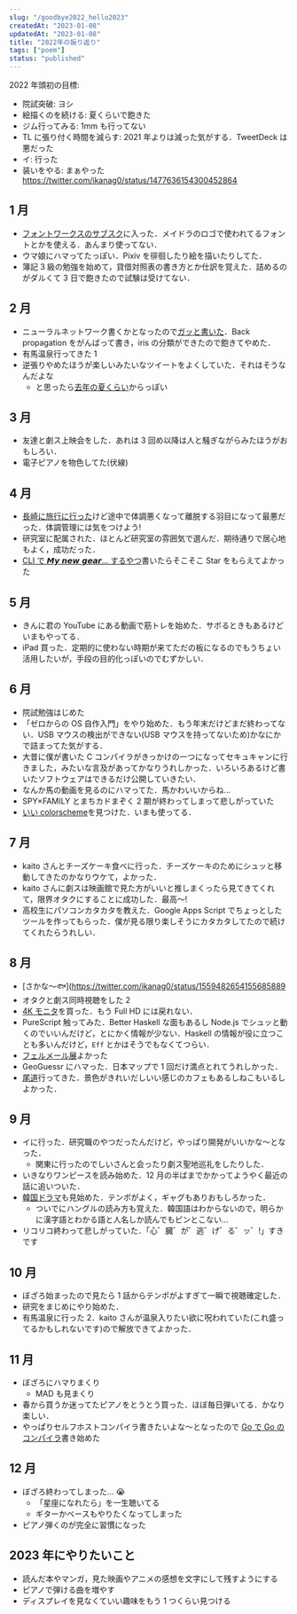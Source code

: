 ```yaml
---
slug: "/goodbye2022_hello2023"
createdAt: "2023-01-08"
updatedAt: "2023-01-08"
title: "2022年の振り返り"
tags: ["poem"]
status: "published"
---
```


2022 年頭初の目標:

-   院試突破: ヨシ
-   絵描くのを続ける: 夏くらいで飽きた
-   ジム行ってみる: 1mm も行ってない
-   TL に張り付く時間を減らす: 2021 年よりは減った気がする．TweetDeck は悪だった
-   イ: 行った
-   装いをやる: まぁやった
    https://twitter.com/ikanag0/status/1477636154300452864

## 1 月

-   [フォントワークスのサブスク](https://lets.fontworks.co.jp/)に入った．メイドラのロゴで使われてるフォントとかを使える．あんまり使ってない．
-   ウマ娘にハマってたっぽい．Pixiv を徘徊したり絵を描いたりしてた．
-   簿記 3 級の勉強を始めて，貸借対照表の書き方とか仕訳を覚えた．詰めるのがダルくて 3 日で飽きたので試験は受けてない．

## 2 月

-   ニューラルネットワーク書くかとなったので[ガッと書いた](https://github.com/ikanago/ami)．Back propagation をがんばって書き，iris の分類ができたので飽きてやめた．
-   有馬温泉行ってきた 1
-   逆張りやめたほうが楽しいみたいなツイートをよくしていた．それはそうなんだよな
    -   と思ったら[去年の夏くらい](https://twitter.com/ikanag0/status/1415226426781954051)からっぽい

## 3 月

-   友達と劇ス上映会をした．あれは 3 回め以降は人と騒ぎながらみたほうがおもしろい．
-   電子ピアノを物色してた(伏線)

## 4 月

-   [長崎に旅行に行った](https://twitter.com/ikanag0/status/1510597869614497796)けど途中で体調悪くなって離脱する羽目になって最悪だった．体調管理には気をつけよう!
-   研究室に配属された．ほとんど研究室の雰囲気で選んだ．期待通りで居心地もよく，成功だった．
-   [CLI で 𝙈𝙮 𝙣𝙚𝙬 𝙜𝙚𝙖𝙧... するやつ](https://github.com/ikanago/omekasy)書いたらそこそこ Star をもらえてよかった

## 5 月

-   きんに君の YouTube にある動画で筋トレを始めた．サボるときもあるけどいまもやってる．
-   iPad 買った．定期的に使わない時期が来てただの板になるのでもうちょい活用したいが，手段の目的化っぽいのでむずかしい．

## 6 月

-   院試勉強はじめた
-   「ゼロからの OS 自作入門」をやり始めた．もう年末だけどまだ終わってない．USB マウスの検出ができない(USB マウスを持ってないため)かなにかで詰まってた気がする．
-   大昔に僕が書いた C コンパイラがきっかけの一つになってセキュキャンに行きました，みたいな言及があってかなりうれしかった．いろいろあるけど書いたソフトウェアはできるだけ公開していきたい．
-   なんか馬の動画を見るのにハマってた．馬かわいいからね...
-   SPY×FAMILY とまちカドまぞく 2 期が終わってしまって悲しがっていた
-   [いい colorscheme](https://github.com/rebelot/kanagawa.nvim)を見つけた．いまも使ってる．

## 7 月

-   kaito さんとチーズケーキ食べに行った．チーズケーキのためにシュッと移動してきたのかなりウケて，よかった．
-   kaito さんに劇スは映画館で見た方がいいと推しまくったら見てきてくれて，限界オタクにすることに成功した．最高〜!
-   高校生にパソコンカタカタを教えた．Google Apps Script でちょっとしたツールを作ってもらった．僕が見る限り楽しそうにカタカタしてたので続けてくれたらうれしい．

## 8 月

-   [さかな〜🐟](https://twitter.com/ikanag0/status/1559482654155685889
-   オタクと劇ス同時視聴をした 2
-   [4K モニタ](https://www.philips.co.jp/c-p/279P1_11/brilliance-lcd-monitor-with-usb-c)を買った．もう Full HD には戻れない．
-   PureScript 触ってみた．Better Haskell な面もあるし Node.js でシュッと動くのでいいんだけど，とにかく情報が少ない．Haskell の情報が役に立つことも多いんだけど，`Eff` とかはそうでもなくてつらい．
-   [フェルメール展](https://twitter.com/ikanag0/status/1557722611810832386)よかった
-   GeoGuessr にハマった．日本マップで 1 回だけ満点とれてうれしかった．
-   [尾道](https://twitter.com/ikanag0/status/1564071487338061824)行ってきた．景色がきれいだしいい感じのカフェもあるしねこもいるしよかった．

## 9 月

-   イに行った．研究職のやつだったんだけど，やっぱり開発がいいかな〜となった．
    -   関東に行ったのでしいさんと会ったり劇ス聖地巡礼をしたりした．
-   いきなりワンピースを読み始めた．12 月の半ばまでかかってようやく最近の話に追いついた．
-   [韓国ドラマ](<https://ja.wikipedia.org/wiki/%E3%83%B4%E3%82%A3%E3%83%B3%E3%83%81%E3%82%A7%E3%83%B3%E3%83%84%E3%82%A9_(%E3%83%86%E3%83%AC%E3%83%93%E3%83%89%E3%83%A9%E3%83%9E)>)も見始めた．テンポがよく，ギャグもありおもしろかった．
    -   ついでにハングルの読み方も覚えた．韓国語はわからないので，明らかに漢字語とわかる語と人名しか読んでもピンとこない...
-   リコリコ終わって悲しがっていた．「心゛臓゛が゛逃゛げ゛る゛ッ゛!」すきです

## 10 月

-   ぼざろ始まったので見たら 1 話からテンポがよすぎて一瞬で視聴確定した．
-   研究をまじめにやり始めた．
-   有馬温泉に行った 2．kaito さんが温泉入りたい欲に呪われていた(これ盛ってるかもしれないです)ので解放できてよかった．

## 11 月

-   ぼざろにハマりまくり
    -   MAD も見まくり
-   春から買うか迷ってたピアノをとうとう買った．ほぼ毎日弾いてる．かなり楽しい．
-   やっぱりセルフホストコンパイラ書きたいよな〜となったので [Go で Go のコンパイラ](https://github.com/ikanago/indigo)書き始めた

## 12 月

-   ぼざろ終わってしまった... :sob:
    -   「星座になれたら」を一生聴いてる
    -   ギターかベースもやりたくなってしまった
-   ピアノ弾くのが完全に習慣になった

## 2023 年にやりたいこと

-   読んだ本やマンガ，見た映画やアニメの感想を文字にして残すようにする
-   ピアノで弾ける曲を増やす
-   ディスプレイを見なくていい趣味をもう 1 つくらい見つける
